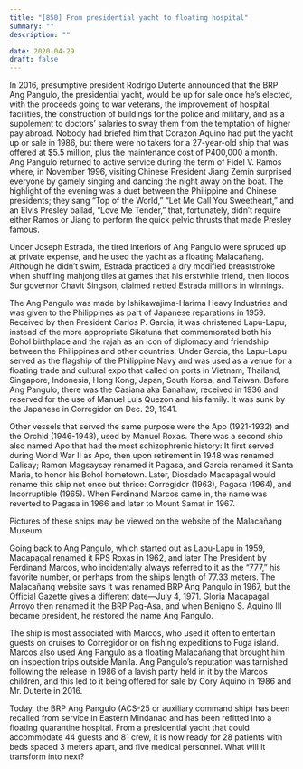 ```yaml
---
title: "[850] From presidential yacht to floating hospital"
summary: ""
description: ""

date: 2020-04-29
draft: false
---
```



In 2016, presumptive president Rodrigo Duterte announced that the BRP Ang Pangulo, the presidential yacht, would be up for sale once he’s elected, with the proceeds going to war veterans, the improvement of hospital facilities, the construction of buildings for the police and military, and as a supplement to doctors’ salaries to sway them from the temptation of higher pay abroad. Nobody had briefed him that Corazon Aquino had put the yacht up or sale in 1986, but there were no takers for a 27-year-old ship that was offered at $5.5 million, plus the maintenance cost of P400,000 a month. Ang Pangulo returned to active service during the term of Fidel V. Ramos where, in November 1996, visiting Chinese President Jiang Zemin surprised everyone by gamely singing and dancing the night away on the boat. The highlight of the evening was a duet between the Philippine and Chinese presidents; they sang “Top of the World,” “Let Me Call You Sweetheart,” and an Elvis Presley ballad, “Love Me Tender,” that, fortunately, didn’t require either Ramos or Jiang to perform the quick pelvic thrusts that made Presley famous.

Under Joseph Estrada, the tired interiors of Ang Pangulo were spruced up at private expense, and he used the yacht as a floating Malacañang. Although he didn’t swim, Estrada practiced a dry modified breaststroke when shuffling mahjong tiles at games that his erstwhile friend, then Ilocos Sur governor Chavit Singson, claimed netted Estrada millions in winnings.

The Ang Pangulo was made by Ishikawajima-Harima Heavy Industries and was given to the Philippines as part of Japanese reparations in 1959. Received by then President Carlos P. Garcia, it was christened Lapu-Lapu, instead of the more appropriate Sikatuna that commemorated both his Bohol birthplace and the rajah as an icon of diplomacy and friendship between the Philippines and other countries. Under Garcia, the Lapu-Lapu served as the flagship of the Philippine Navy and was used as a venue for a floating trade and cultural expo that called on ports in Vietnam, Thailand, Singapore, Indonesia, Hong Kong, Japan, South Korea, and Taiwan. Before Ang Pangulo, there was the Casiana aka Banahaw, received in 1936 and reserved for the use of Manuel Luis Quezon and his family. It was sunk by the Japanese in Corregidor on Dec. 29, 1941.

Other vessels that served the same purpose were the Apo (1921-1932) and the Orchid (1946-1948), used by Manuel Roxas. There was a second ship also named Apo that had the most schizophrenic history: It first served during World War II as Apo, then upon retirement in 1948 was renamed Dalisay; Ramon Magsaysay renamed it Pagasa, and Garcia renamed it Santa Maria, to honor his Bohol hometown. Later, Diosdado Macapagal would rename this ship not once but thrice: Corregidor (1963), Pagasa (1964), and Incorruptible (1965). When Ferdinand Marcos came in, the name was reverted to Pagasa in 1966 and later to Mount Samat in 1967.

Pictures of these ships may be viewed on the website of the Malacañang Museum.

Going back to Ang Pangulo, which started out as Lapu-Lapu in 1959, Macapagal renamed it RPS Roxas in 1962, and later The President by Ferdinand Marcos, who incidentally always referred to it as the “777,” his favorite number, or perhaps from the ship’s length of 77.33 meters. The Malacañang website says it was renamed BRP Ang Pangulo in 1967, but the Official Gazette gives a different date—July 4, 1971. Gloria Macapagal Arroyo then renamed it the BRP Pag-Asa, and when Benigno S. Aquino III became president, he restored the name Ang Pangulo.

The ship is most associated with Marcos, who used it often to entertain guests on cruises to Corregidor or on fishing expeditions to Fuga island. Marcos also used Ang Pangulo as a floating Malacañang that brought him on inspection trips outside Manila. Ang Pangulo’s reputation was tarnished following the release in 1986 of a lavish party held in it by the Marcos children, and this led to it being offered for sale by Cory Aquino in 1986 and Mr. Duterte in 2016.

Today, the BRP Ang Pangulo (ACS-25 or auxiliary command ship) has been recalled from service in Eastern Mindanao and has been refitted into a floating quarantine hospital. From a presidential yacht that could accommodate 44 guests and 81 crew, it is now ready for 28 patients with beds spaced 3 meters apart, and five medical personnel. What will it transform into next?
